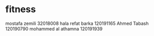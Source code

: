# fitness
mostafa zemili 32018008
hala refat barka 120191165
Ahmed Tabash 120190790
mohammed al athamna 120191939
